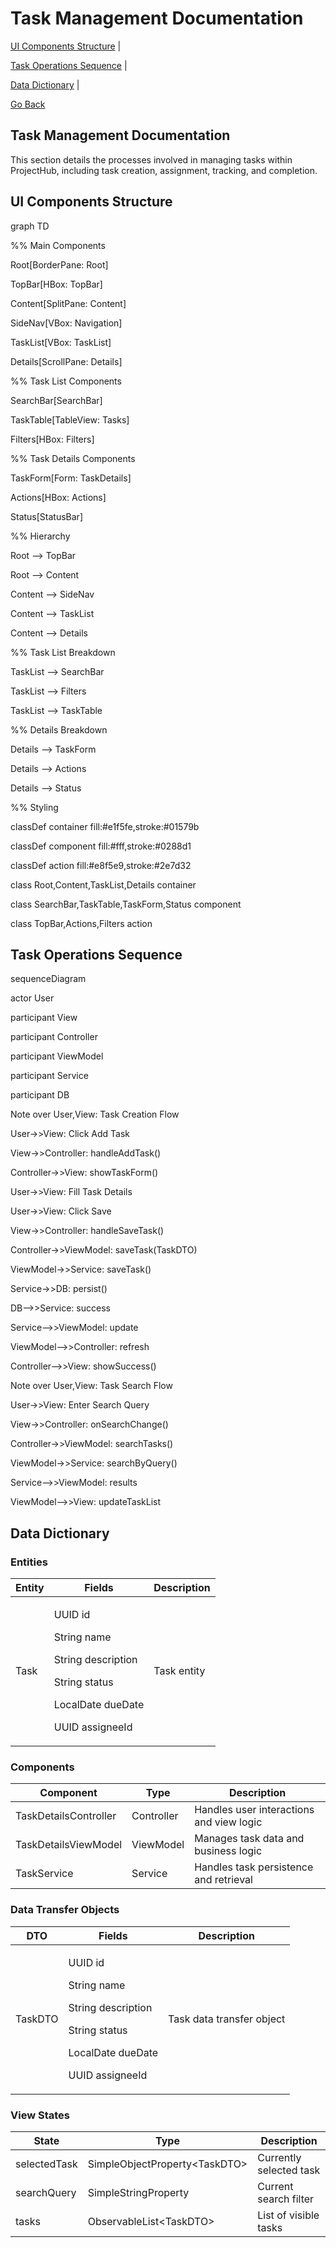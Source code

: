 ﻿
<!DOCTYPE  html>

<html  lang="en">

  

<head>

<meta  charset="UTF-8">

<title>Task Management Documentation - ProjectHub</title>

<link  rel="stylesheet"  href="../docs/styles.css">

<script  type="module">

import mermaid from  'https://cdn.jsdelivr.net/npm/mermaid@10/dist/mermaid.esm.min.mjs';

mermaid.initialize({ startOnLoad: true });

</script>

</head>

  

<body  class="non-copiable">

<h1>Task Management Documentation</h1>

  

<!-- In-Page Navigation Links -->

<nav  aria-label="Task Management Navigation">

<div  class="documentation-links">

<a  href="#ui-components-structure">UI Components Structure</a> |

<a  href="#task-operations-sequence">Task Operations Sequence</a> |

<a  href="#data-dictionary">Data Dictionary</a> |

<a  href="javascript:history.back()">Go Back</a>

</div>

</nav>

  

<!-- Documentation Section -->

<section  aria-labelledby="task-management-doc">

<h2  id="task-management-doc">Task Management Documentation</h2>

<p>This section details the processes involved in managing tasks within ProjectHub, including task creation, assignment, tracking, and completion.</p>

</section>

  

<!-- UI Components Diagram -->

<div  class="diagram-section">

<h2  id="ui-components-structure">UI Components Structure</h2>

<div  class="mermaid">

graph TD

%% Main Components

Root[BorderPane: Root]

TopBar[HBox: TopBar]

Content[SplitPane: Content]

SideNav[VBox: Navigation]

TaskList[VBox: TaskList]

Details[ScrollPane: Details]

  

%% Task List Components

SearchBar[SearchBar]

TaskTable[TableView: Tasks]

Filters[HBox: Filters]

  

%% Task Details Components

TaskForm[Form: TaskDetails]

Actions[HBox: Actions]

Status[StatusBar]

  

%% Hierarchy

Root --> TopBar

Root --> Content

Content --> SideNav

Content --> TaskList

Content --> Details

  

%% Task List Breakdown

TaskList --> SearchBar

TaskList --> Filters

TaskList --> TaskTable

  

%% Details Breakdown

Details --> TaskForm

Details --> Actions

Details --> Status

  

%% Styling

classDef container fill:#e1f5fe,stroke:#01579b

classDef component fill:#fff,stroke:#0288d1

classDef action fill:#e8f5e9,stroke:#2e7d32

  

class Root,Content,TaskList,Details container

class SearchBar,TaskTable,TaskForm,Status component

class TopBar,Actions,Filters action

</div>

</div>

  

<!-- Task Operations Flow -->

<div  class="sequence-diagrams">

<h2  id="task-operations-sequence">Task Operations Sequence</h2>

<div  class="mermaid">

sequenceDiagram

actor User

participant View

participant Controller

participant ViewModel

participant Service

participant DB

  

Note over User,View: Task Creation Flow

User->>View: Click Add Task

View->>Controller: handleAddTask()

Controller->>View: showTaskForm()

User->>View: Fill Task Details

User->>View: Click Save

View->>Controller: handleSaveTask()

Controller->>ViewModel: saveTask(TaskDTO)

ViewModel->>Service: saveTask()

Service->>DB: persist()

DB-->>Service: success

Service-->>ViewModel: update

ViewModel-->>Controller: refresh

Controller-->>View: showSuccess()

  

Note over User,View: Task Search Flow

User->>View: Enter Search Query

View->>Controller: onSearchChange()

Controller->>ViewModel: searchTasks()

ViewModel->>Service: searchByQuery()

Service-->>ViewModel: results

ViewModel-->>View: updateTaskList

</div>

</div>

  

<!-- Data Dictionary -->

<div  id="data-dictionary"  class="data-dictionary">

<h2>Data Dictionary</h2>

<h3>Entities</h3>

<table>

<thead>

<tr>

<th>Entity</th>

<th>Fields</th>

<th>Description</th>

</tr>

</thead>

<tbody>

<tr>

<td>Task</td>

<td>

UUID id<br>

String name<br>

String description<br>

String status<br>

LocalDate dueDate<br>

UUID assigneeId

</td>

<td>Task entity</td>

</tr>

</tbody>

</table>

  

<h3>Components</h3>

<table>

<thead>

<tr>

<th>Component</th>

<th>Type</th>

<th>Description</th>

</tr>

</thead>

<tbody>

<tr>

<td>TaskDetailsController</td>

<td>Controller</td>

<td>Handles user interactions and view logic</td>

</tr>

<tr>

<td>TaskDetailsViewModel</td>

<td>ViewModel</td>

<td>Manages task data and business logic</td>

</tr>

<tr>

<td>TaskService</td>

<td>Service</td>

<td>Handles task persistence and retrieval</td>

</tr>

</tbody>

</table>

  

<h3>Data Transfer Objects</h3>

<table>

<thead>

<tr>

<th>DTO</th>

<th>Fields</th>

<th>Description</th>

</tr>

</thead>

<tbody>

<tr>

<td>TaskDTO</td>

<td>

UUID id<br>

String name<br>

String description<br>

String status<br>

LocalDate dueDate<br>

UUID assigneeId

</td>

<td>Task data transfer object</td>

</tr>

</tbody>

</table>

  

<h3>View States</h3>

<table>

<thead>

<tr>

<th>State</th>

<th>Type</th>

<th>Description</th>

</tr>

</thead>

<tbody>

<tr>

<td>selectedTask</td>

<td>SimpleObjectProperty&lt;TaskDTO&gt;</td>

<td>Currently selected task</td>

</tr>

<tr>

<td>searchQuery</td>

<td>SimpleStringProperty</td>

<td>Current search filter</td>

</tr>

<tr>

<td>tasks</td>

<td>ObservableList&lt;TaskDTO&gt;</td>

<td>List of visible tasks</td>

</tr>

</tbody>

</table>

</div>

  

<!-- ARIA Compliance Enhancements -->

<nav  aria-label="Task Management Navigation">

<!-- Navigation links -->

</nav>

<main  role="main">

<!-- Main content -->

</main>



</body>

  

</html>
